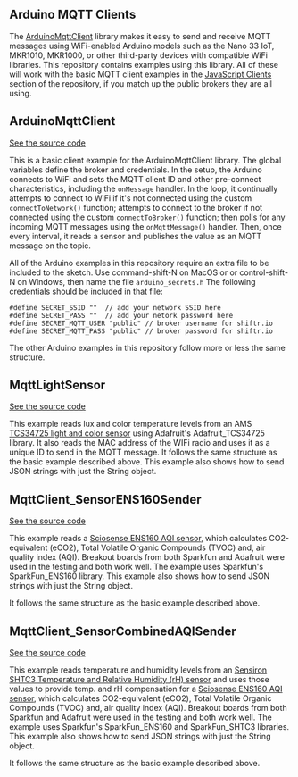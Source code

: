 ## Arduino MQTT Clients
The [ArduinoMqttClient](https://github.com/arduino-libraries/ArduinoMqttClient) library makes it easy to send and receive MQTT messages using WiFi-enabled Arduino models such as the Nano 33 IoT, MKR1010, MKR1000, or other third-party devices with compatible WiFi libraries. This repository contains examples using this library. All of these will work with the basic MQTT client examples in the [JavaScript Clients](/#JavaScript_Clients) section of the repository, if you match up the public brokers they are all using.

## ArduinoMqttClient

[See the source code]({{site.codeurl}}/arduino-clients/ArduinoMqttClient/ArduinoMqttClient.ino) 

This is a basic  client example for the ArduinoMqttClient library. The global variables define the broker and credentials. In the setup, the Arduino connects to WiFi and sets the MQTT client ID and other pre-connect characteristics, including the `onMessage` handler. In the loop, it continually attempts to connect to WiFi if it's not connected using the custom `connectToNetwork()` function; attempts to connect to the broker if not connected using the custom `connectToBroker()` function; then polls for any incoming MQTT messages using the `onMqttMessage()` handler. Then, once every interval, it reads a sensor and publishes the value as an MQTT message on the topic.

All of the Arduino examples in this repository require an extra file to be included to the sketch. Use command-shift-N on MacOS or or control-shift-N on Windows, then name the file `arduino_secrets.h` The following credentials should be included in that file:

````
#define SECRET_SSID ""  // add your network SSID here
#define SECRET_PASS ""  // add your netork password here
#define SECRET_MQTT_USER "public" // broker username for shiftr.io
#define SECRET_MQTT_PASS "public" // broker password for shiftr.io
````

The other Arduino examples in this repository follow more or less the same structure. 

## MqttLightSensor

[See the source code]({{site.codeurl}}/arduino-clients/MqttLightSensor/MqttLightSensor.ino)

This example reads lux and color temperature levels from an AMS [TCS34725 light and color sensor](https://ams.com/en/tcs34725) using Adafruit's Adafruit_TCS34725 library. It also reads the MAC address of the WIFi radio and uses it as a unique ID to send in the MQTT message. It follows the same structure as the basic example described above. This example also shows how to send JSON strings with just the String object.

## MqttClient_SensorENS160Sender

[See the source code]({{site.codeurl}}/arduino-clients/MqttClient_SensorENS160Sender/MqttClient_SensorENS160Sender.ino)

This example reads a [Sciosense ENS160 AQI sensor](https://www.sciosense.com/products/environmental-sensors/digital-multi-gas-sensor/), which calculates CO2-equivalent (eCO2), Total Volatile Organic Compounds (TVOC) and, air quality index (AQI). Breakout boards from both Sparkfun and Adafruit were used in the testing and both work well. The example uses Sparkfun's SparkFun_ENS160 library. This example also shows how to send JSON strings with just the String object.

 It follows the same structure as the basic example described above. 

## MqttClient_SensorCombinedAQISender

[See the source code]({{site.codeurl}}/arduino-clients/MqttClient_SensorCombinedAQISender/MqttClient_SensorCombinedAQISender.ino)

This example reads temperature and humidity levels from an  [Sensiron SHTC3 Temperature and Relative Humidity (rH) sensor](https://sensirion.com/products/catalog/SHTC3/) and uses those values to provide temp. and rH compensation for a [Sciosense ENS160 AQI sensor](https://www.sciosense.com/products/environmental-sensors/digital-multi-gas-sensor/), which calculates CO2-equivalent (eCO2), Total Volatile Organic Compounds (TVOC) and, air quality index (AQI). Breakout boards from both Sparkfun and Adafruit were used in the testing and both work well. The example uses Sparkfun's SparkFun_ENS160 and SparkFun_SHTC3 libraries. This example also shows how to send JSON strings with just the String object.

 It follows the same structure as the basic example described above. 